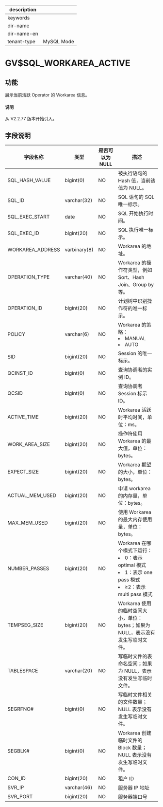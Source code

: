|description||
|---|---|
|keywords||
|dir-name||
|dir-name-en||
|tenant-type|MySQL Mode|

# GV$SQL_WORKAREA_ACTIVE

## 功能

展示当前活跃 Operator 的 Workarea 信息。

<main id="notice" type='explain'>
  <h4>说明</h4>
  <p>从 V2.2.77 版本开始引入。</p>
</main>

## 字段说明

|     **字段名称**     |    **类型**    | **是否可以为 NULL** |                       **描述**                       |
|------------------|--------------|----------------|------------------------------------------------------------------------------------|
| SQL_HASH_VALUE   | bigint(0)    | NO             | 被执行语句的 Hash 值，当前该值为 NULL。                          |
| SQL_ID           | varchar(32)  | NO             | SQL 语句的 SQL 唯一标示。                                  |
| SQL_EXEC_START   | date         | NO             | SQL 开始执行时间。                                        |
| SQL_EXEC_ID      | bigint(20)   | NO             | SQL 执行唯一标示。                                        |
| WORKAREA_ADDRESS | varbinary(8) | NO             | Workarea 的地址。                                      |
| OPERATION_TYPE   | varchar(40)  | NO             | Workarea 的操作符类型，例如 Sort、Hash Join、Group by 等。      |
| OPERATION_ID     | bigint(20)   | NO             | 计划树中识别操作符的唯一标示。                                    |
| POLICY           | varchar(6)   | NO             | Workarea 的策略： <li>MANUAL<li> AUTO    |
| SID              | bigint(20)   | NO             | Session 的唯一标示。                                     |
| QCINST_ID        | bigint(0)    | NO             | 查询协调者的实例 ID。                                       |
| QCSID            | bigint(0)    | NO             | 查询协调者 Session 标示 ID。                               |
| ACTIVE_TIME      | bigint(20)   | NO             | Workarea 活跃时平均时间，单位：ms。                            |
| WORK_AREA_SIZE   | bigint(20)   | NO             | 操作符使用 Workarea 的最大值，单位：bytes。                      |
| EXPECT_SIZE      | bigint(20)   | NO             | Workarea 期望的大小，单位：bytes。                           |
| ACTUAL_MEM_USED  | bigint(20)   | NO             | 申请 workarea 的内存量，单位：bytes。                         |
| MAX_MEM_USED     | bigint(20)   | NO             | 使用 Workarea 的最大内存使用量，单位：bytes。                     |
| NUMBER_PASSES    | bigint(20)   | NO             | Workarea 在哪个模式下运行： <li>0：表示 optimal 模式<li> 1：表示 one pass 模式   <li> ≥2：表示 multi pass 模式    |
| TEMPSEG_SIZE     | bigint(20)   | NO             | Workarea 使用的临时空间大小，单位：bytes；如果为 NULL，表示没有发生写临时文件。  |
| TABLESPACE       | varchar(20)  | NO             | 写临时文件的表命名空间；如果为 NULL，表示没有发生写临时文件。                  |
| SEGRFNO#         | bigint(0)    | NO             | 写临时文件相关的文件数量；NULL 表示没有发生写临时文件。                     |
| SEGBLK#          | bigint(0)    | NO             | Workarea 创建临时文件的 Block 数量；NULL 表示没有发生写临时文件。        |
| CON_ID           | bigint(20)   | NO             | 租户 ID  |
| SVR_IP                 | varchar(46)   | NO             | 服务器 IP 地址                   |
| SVR_PORT                 | bigint(20)   | NO             | 服务器端口号                   |
